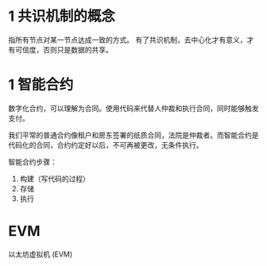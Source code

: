 
# 1 共识机制的概念
指所有节点对某一节点达成一致的方式。
有了共识机制，去中心化才有意义，才有可信度，否则只是数据的共享。


# 1 智能合约
数字化合约，可以理解为合同。使用代码来代替人仲裁和执行合同，同时能够触发支付。

我们平常的普通合约像租户和房东签署的纸质合同，法院是仲裁者。而智能合约是代码化的合同，合约约定好以后，不可再被更改，无条件执行。

智能合约步骤：
1. 构建（写代码的过程）
2. 存储
3. 执行

# EVM
以太坊虚拟机 (EVM)
